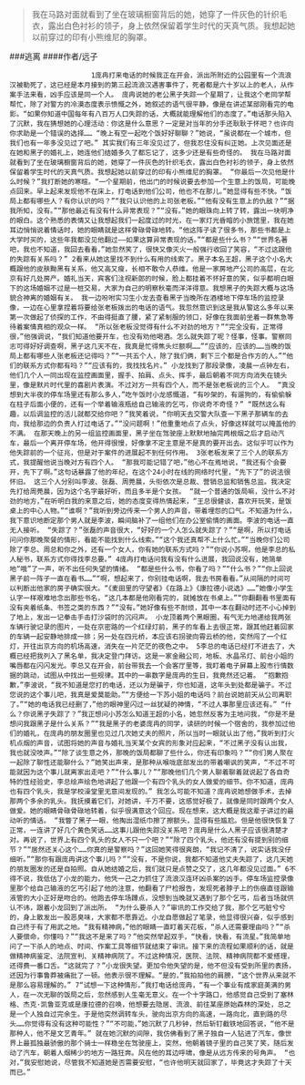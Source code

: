 > 我在马路对面就看到了坐在玻璃橱窗背后的她，她穿了一件灰色的针织毛衣，露出白色衬衫的领子，身上依然保留着学生时代的天真气质。我想起她以前穿过的印有小熊维尼的胸罩。

###逃离
####作者/远子

						1庞冉打来电话的时候我正在开会，派出所附近的公园里有一个流浪汉被勒死了，这已经是本月接到的第三起流浪汉遇害事件了，死者都是六十岁以上的老人，从作案手法来看，凶手应该是同一个人。 庞冉说她的老公黑子失踪一个星期了，让我这个老同学帮帮忙，除了对警方的冷漠态度表示愤慨之外，她叙述的语气很平静，像是在讲述某部刚看完的电影。“如果你知道中国每年有八百万人口失踪的话，大概就能理解他们的态度了。”电话那头陷入了沉默，我在猜想她的心理活动：你这是什么意思？一定是对当年的分手还耿耿于怀吧？也许向你求助是一个错误的选择…… “晚上有空一起吃个饭好好聊聊？”她说，“虽说都在一个城市，但我们也有一年多没见过了吧。” 其实我们有三年没见过了，但我忍住没有纠正她。上次见面还是在她和黑子的婚礼上，她连他们结婚多久了都忘记了，这多少还是有些奇怪的。 我在马路对面就看到了坐在玻璃橱窗背后的她，她穿了一件灰色的针织毛衣，露出白色衬衫的领子，身上依然保留着学生时代的天真气质。我想起她以前穿过的印有小熊维尼的胸罩。 “你最后一次见他是什么时候？”我打断她的寒暄。“一个星期前，他出门的时候说要去参加一个生意上的饭局，可能晚点回来。早上起来发现他不在床上，打电话到他们公司，他也不在那儿。”她显得有些不快。“饭局上都有哪些人？有你认识的吗？”“我只认识他的上司张老板。”“他有没有生意上的仇敌？”“据我所知，没有。”“那他最近有没有什么异常表现？”“没有。”她的眼珠向上转了转，露出一块明净的眼白。这个熟悉的表情又让我想起我们一起度过的时光，在一家灯光昏暗的小旅馆里，我在她耳边悄悄说着情话时，她的眼睛就是这样骨碌骨碌地转。“他这阵子读了很多书，那些书都是上大学时买的，这些年我都没见他翻过——如果这算异常表现的话。”“都是些什么书？”“世界名著吧，我也不知道，我回去看看，”她忽然笑了，很快又像灭火一般强行收回了笑容，“不过这跟他的失踪有关系吗？” 2看来从她这里找不到什么有用的线索了。黑子本名王超，黑子这个小名大概跟他的皮肤黝黑有关系，他又高又瘦，长相不敢令人恭维。他是一家房地产公司的高层，在北京有好几处房产。婚礼当天，宾客们注视新郎的时候，脸上都挂着不怀好意的笑，似乎都明白眼下的这场婚姻不过是一桩交易，大家为自己的明察秋毫而洋洋得意。我想黑子的失踪大概与这场貌合神离的婚姻有关。 我一边吩咐实习生小龙去查看黑子当晚所在酒楼地下停车场的监控录像，一边在心里拿捏着将要给张老板拨出的电话的语气。我忽然意识到这是我从警这么多年以来第一次做起了侦探的工作，不由得挺直了腰，紧了紧制服的领口，好像在我面前坐着一群焦急等待着案情真相的观众一样。 “所以张老板没觉得有什么不对劲的地方？”“完全没有，正常得很，”他强调说，“我们知道他要开车，也没有劝他喝酒。怎么就失踪了呢？怪事，怪事。警察同志可得好好调查啊，黑子这几天不在，我真是忙得焦头烂额啊……”“应该的，应该的……当晚的饭局上都有哪些人张老板还记得吗？”“一共五个人，除了我们俩，剩下三个都是合作方的人。”“他们的联系方式你都有吗？”“应该有的，我找找名片。” 小龙找到了那段录像，凌晨一点钟左右，他们几个人一同出现在监控画面里，握手、拍肩、点头、挥手，最后朝着不同方向消失在镜头里，像是默片时代里的喜剧片表演。不过对方一共有四个人，而不是张老板说的三个人。 “真没想到大半夜的停车场里还有那么多人，”吃午饭时小龙感慨道，“有吵架的，有遛狗的，有偷偷躲在柱子后面小便的，还有一个举着输液瓶给自己输液的乞丐，你说奇不奇怪？” “既然这么有趣，以后调监控的活儿就都交给你吧？”我笑着说，“你明天去交警大队查一下黑子那辆车的去向，我给那边的负责人打过电话了。”“没问题啊！”他重重地点了点头，好像这样就可以掩盖他的不满。 在那天晚上的另一组监控画面里，黑子坐在驾驶座上默默地抽完两根烟之后才启动汽车，最后一个离开停车场，他开得很慢，好像拿不定主意是不是真的要开出去。这似乎可以作为他失踪前的一个征兆，但是对于案件的进展起不到任何作用。 3张老板发来了三个人的联系方式，我提醒他说当晚对方有四个人。 “那我可能记错了吧，”他心不在焉地说，“我还有个会要开，先下了啊。”这句话暴露了他的年纪，在这个24小时在线的网络时代里，“先下了”的说法很怀旧。 这三个人分别叫李波、张磊、周莞晨，头衔依次是总裁、营销总监和销售总监。我决定先打给周莞晨，因为这个名字最好听，而且多半是个女孩。 “就一个普通的饭局嘛，没什么不对劲的地方，”在听明白我的来意之后，她的态度变得热情起来，“王总很健谈，喜欢开玩笑，是饭桌上的中心人物。”“谁啊？”我听到旁边传来一个男人的声音，带着埋怨的口气。不知道为什么，我下意识地断定那个男人就是李波，瞬间脑补了一组他们在办公室偷情的画面。李波的电话一直无人接听。 “失踪了？”张磊的声音很大，“好好的一个人怎么就失踪了？”“是啊，所以打电话问问你那晚聚餐的情形，看能不能找到什么线索。”“这个我还真帮不上什么忙。”“当晚你们公司除了李总、周总和你之外，还有一个女人，你有她的联系方式吗？”“你说小苏啊，他是李总的私人秘书，联系方式你得找李总要。” 4庞冉打电话问我有没有什么进展，我回说没有，她简单地“哦”了一声，听不出任何失望的情绪。 “都是些什么书，你看了吗？”“什么书？”“你上回说黑子前一阵子一直在看书……”“啊，想起来了，你别挂电话啊，我去书房看看。”从间隔的时间可以判断出他家的房子确实很大。“《麦田里的守望者》《在路上》《康拉德小说选》……”她像小学生认字一样艰难地念出那些书名，“这几本都是他刚看完的，就摊放在书桌上。”“你翻翻看书里面有没有夹着纸条、书签之类的东西？”“没有。”她好像有些不耐烦，其中一本在翻动时还不小心掉到了地上，发出一记拳击手击打沙袋时的沉闷声。 小龙顶着两个黑眼圈，有气无力地递给我两张车辆行驶记录的图片，一处在京密路的一个红绿灯前，黑子的车看上去很正常，跟其他赶着回家的车辆一起安静地排成一排；另一处在四元桥，本应该右拐驶向霄云桥的他，突然闯了一个红灯，开往出京方向的机场高速，消失在一片茫茫的夜色之中。 5李总的电话已经打不进去了，大概已经把我列入了黑名单，我决定登门拜访。这是一家金融公司，地板、水晶吊灯、前台小姐的嘴唇都在闪闪发光。李总又在开会，前台带我去一个会客厅里等，我盯着电子屏幕上股市行情数据的跳动，试图从中找出一些规律。其中的一串数字是庞冉的生日，我竟然还记着。 “抱歉抱歉，”李波说，“我不知道是您打的电话，还以为是骗子，你也知道，这年头到处都是骗子。不过您说的这个事儿吧，我真是爱莫能助。”“方便给一下苏小姐的电话吗？前台说她前天从公司离职了。”“她的电话我已经删了，”他的眼神里闪过一丝犹疑的神情，“不过人事那里应该还有。” “什么？你说黑子失踪了？”我正想问小苏怎么知道王超的小名，她忽然反客为主地问我，“你是不是想问我跟黑子是什么关系？”“我是黑子的老婆庞冉的同学，读研的时候一个宿舍的，我参加过他们的婚礼，在庞冉的朋友圈里也见过几次她丈夫的照片，所以当时一眼就认出了他，”我听到打火机点烟的声音，试图将她的声音与婚礼当天某个女宾的形象对应起来，“不过黑子没有认出我，我也就没吱声。”“除了谈生意之外，那晚的饭局都聊了些什么，你还有印象吗？”“你们男人聚在一起除了聊性还能聊什么？”她笑出声来，是那种从喉咙底部发出的带着嘲讽的笑声，“不过不可能就因为这个事儿就离家出走吧？”“什么事儿？”“那晚他们几个男人聊着聊着就说起了各自奇特的性经验史，李总绘声绘色地讲起了他跟一个有四个乳头的女人做爱的细节。你不知道，庞冉也有四个乳头，我是学校澡堂里无意间发现的。” 我怎么可能不知道？庞冉说她想做手术，去掉那两个多余的乳头。我抚摸着它们，对她讲，千万不要，这感觉好极了，就像是同时跟两个女人做爱。她的眼睛骨碌骨碌地转着，似乎很满意这个回应。现在想来，这大概是我这辈子讲过的最动听的情话。 “我瞥了黑子一眼，他掏出湿纸巾擦了擦额头，显得有些尴尬。但是他很快恢复了正常，一连讲了好几个黄色笑话……这事儿跟他失踪没关系吧？庞冉是什么人黑子应该很清楚才对。再说了，世界上有四个乳头的女人不只一个吧？”“除了四个乳头，他还有没有提到别的细节？”“居然还关心这个……你真的是警察吗？”这回她笑得很爽朗，“我记不清了，说实话我没仔细听。”“那你有跟庞冉讲这个事儿吗？”“没有，不是你说，我都不知道他丈夫失踪了，这几天她的朋友圈发的还是自拍照。自从她结婚之后，我们就只是点赞之交了，这几年都没见过面。” 6不得不说，我低估了小龙的能力，他凭一己之力抓住了流浪汉连环凶杀案的凶手。停车场监控录像里那个给自己输液的乞丐引起了他的注意，他翻看了尸检报告，发现死者脖子上的伤痕直径跟输液管的大小正好是吻合的。他跑去停车场蹲点，没想到当晚就又遇到了那个乞丐，后者当场就供认不讳，跟着小龙回到了派出所。 “为什么要杀人？”审讯的工作交给了我，那个乞丐脏兮兮的，身上散发出一股恶臭味，大家都不愿靠近。小龙自愿做起了笔录，他显得很兴奋，似乎感到自己终于有了用武之地。“我有精神病，”他的眼睛一直盯着天花板，“杀人还需要理由吗？”“杀人要偿命，你懂吗？”“我这不是来了吗？”他突然举起双手，“快看，快看，有流星。”我简单地问了一下杀人的地点、时间、作案工具等细节就结束了审讯。接下来的流程如果顺利的话，就是做精神病鉴定、法院宣判、关精神病院了。不过这种情况，医院、法院、精神病院都不爱搭理，还得费一番口舌。“这就完了？”小龙很失望。更加令他失望的是，他不但没有受到所里的表扬，还因为行事鲁莽被痛批了一顿。他表示很不理解。“是的，”我拍拍他的肩膀，“这个世界从来就不是那么容易理解的。” 7“试想一下这种情形，”我打电话给庞冉，“有一个事业有成家庭美满的男人，在一次无聊的饭局之后，忽然感到人生毫无意义。在一个十字路口，他感觉自己受到了塞林格、杰克·凯鲁亚克或是康拉德的召唤，他想要去隐居、流浪、前往某座原始森林的深处，总之是一个人独自过完余生。于是他突然调转车头，驶向出京方向的高速，一路向北，直到路的尽头……你觉得有没有这种可能性？”“不可能，”她沉默了几秒钟，然后斩钉截铁地回答说，“他不是那种人，他不是文艺青年。” 就在她沉默的间隙，我仿佛看到了黑子独自一人钻进了汽车，像世界上最孤独最骄傲的那个骑士一样稳坐在驾驶座上，突然，他朝着镜子里的自己笑了笑，随后发动了汽车，朝着人烟稀少的地方一路狂奔。风在他的耳边呼啸，像是从远方传来的号角声。 “也对，”我安慰她说，尽管我不知道她是否需要安慰，“也许他明天就回家了，毕竟这才失踪了十天而已。”			  		